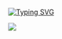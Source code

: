 [![Typing SVG](https://readme-typing-svg.demolab.com?font=Pacifico&weight=800&duration=3000&pause=1008&color=14CD43&width=435&lines=Hello+world!+I'm+Freddy+Hernandez;Welcome+to+my+GitHub)](https://git.io/typing-svg)
<div align="left">
  <img src="https://skillicons.dev/icons?i=r,py,cpp" />
</div>
